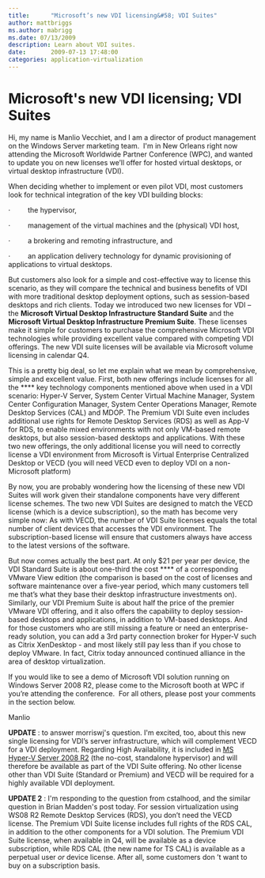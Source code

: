 ```yaml
---
title:      "Microsoft’s new VDI licensing&#58; VDI Suites"
author: mattbriggs
ms.author: mabrigg
ms.date: 07/13/2009
description: Learn about VDI suites.
date:       2009-07-13 17:48:00
categories: application-virtualization
---
```

# Microsoft's new VDI licensing; VDI Suites


Hi, my name is Manlio Vecchiet, and I am a director of product management on the Windows Server marketing team.  I'm in New Orleans right now attending the Microsoft Worldwide Partner Conference (WPC), and wanted to update you on new licenses we’ll offer for hosted virtual desktops, or virtual desktop infrastructure (VDI).

When deciding whether to implement or even pilot VDI, most customers look for technical integration of the key VDI building blocks: 

·         the hypervisor, 

·         management of the virtual machines and the (physical) VDI host, 

·         a brokering and remoting infrastructure, and

·         an application delivery technology for dynamic provisioning of applications to virtual desktops. 

But customers also look for a simple and cost-effective way to license this scenario, as they will compare the technical and business benefits of VDI with more traditional desktop deployment options, such as session-based desktops and rich clients. Today we introduced two new licenses for VDI – the **Microsoft Virtual Desktop Infrastructure Standard Suite** and the **Microsoft Virtual Desktop Infrastructure Premium Suite**. These licenses make it  simple for customers to purchase the comprehensive Microsoft VDI technologies while providing excellent value compared with competing VDI offerings. The new VDI suite licenses will be available via Microsoft volume licensing in calendar Q4. 

This is a pretty big deal, so let me explain what we mean by comprehensive, simple and excellent value. First, both new offerings include licenses for all the **** key technology components mentioned above when used in a VDI scenario: Hyper-V Server, System Center Virtual Machine Manager, System Center Configuration Manager, System Center Operations Manager, Remote Desktop Services (CAL) and MDOP. The Premium VDI Suite even includes additional use rights for Remote Desktop Services (RDS) as well as App-V for RDS, to enable mixed environments with not only VM-based remote desktops, but also session-based desktops and applications. With these two new offerings, the only additional license you will need to correctly license a VDI environment from Microsoft is Virtual Enterprise Centralized Desktop or VECD (you will need VECD even to deploy VDI on a non-Microsoft platform)

By now, you are probably wondering how the licensing of these new VDI Suites will work given their standalone components have very different license schemes. The two new VDI Suites are designed to match the VECD license (which is a device subscription), so the math has become very simple now: As with VECD, the number of VDI Suite licenses equals the total number of client devices that accesses the VDI environment. The subscription-based license will ensure that customers always have access to the latest versions of the software.

But now comes actually the best part. At only $21 per year per device, the VDI Standard Suite is about one-third the cost **** of a corresponding VMware View edition (the comparison is based on the cost of licenses and software maintenance over a five-year period, which many customers tell me that’s what they base their desktop infrastructure investments on). Similarly, our VDI Premium Suite is about half the price of the premier VMware VDI offering, and it also offers the capability to deploy session-based desktops and applications, in addition to VM-based desktops. And for those customers who are still missing a feature or need an enterprise-ready solution, you can add a 3rd party connection broker for Hyper-V such as Citrix XenDesktop - and most likely still pay less than if you chose to deploy VMware. In fact, Citrix today announced continued alliance in the area of desktop virtualization. 

If you would like to see a demo of Microsoft VDI solution running on Windows Server 2008 R2, please come to the Microsoft booth at WPC if you’re attending the conference.  For all others, please post your comments in the section below.

Manlio

**UPDATE** : to answer morriswj's question. I'm excited, too, about this new single licensing for VDI’s server infrastructure, which will complement VECD for a VDI deployment. Regarding High Availability, it is included in [MS Hyper-V Server 2008 R2](https://www.microsoft.com/download/details.aspx?id=20196 "MS Hyper-V Server 2008 R2 download") (the no-cost, standalone hypervisor) and will therefore be available as part of the VDI Suite offering. No other license other than VDI Suite (Standard or Premium) and VECD will be required for a highly available VDI deployment.

**UPDATE 2** : I'm responding to the question from cstalhood, and the similar question in Brian Madden's post today. For session virtualization using WS08 R2 Remote Desktop Services (RDS), you don’t need the VECD license. The Premium VDI Suite license includes full rights of the RDS CAL, in addition to the other components for a VDI solution. The Premium VDI Suite license, when available in Q4, will be available as a device subscription, while RDS CAL (the new name for TS CAL) is available as a perpetual user _or_ device license. After all, some customers don ’t want to buy on a subscription basis. 
